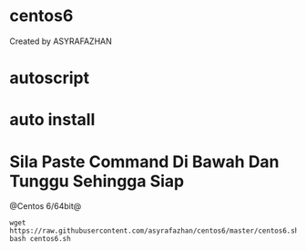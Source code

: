 # centos6

Created by ASYRAFAZHAN

autoscript
==========

auto install
==========

Sila Paste Command Di Bawah Dan Tunggu Sehingga Siap
==========

@Centos 6/64bit@

````````
wget https://raw.githubusercontent.com/asyrafazhan/centos6/master/centos6.sh
bash centos6.sh
````````
